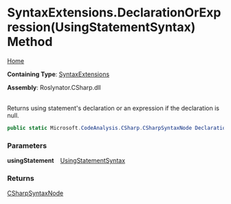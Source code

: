 # SyntaxExtensions\.DeclarationOrExpression\(UsingStatementSyntax\) Method

[Home](../../../../README.md)

**Containing Type**: [SyntaxExtensions](../README.md)

**Assembly**: Roslynator\.CSharp\.dll

\
Returns using statement's declaration or an expression if the declaration is null\.

```csharp
public static Microsoft.CodeAnalysis.CSharp.CSharpSyntaxNode DeclarationOrExpression(this Microsoft.CodeAnalysis.CSharp.Syntax.UsingStatementSyntax usingStatement)
```

### Parameters

**usingStatement** &ensp; [UsingStatementSyntax](https://docs.microsoft.com/en-us/dotnet/api/microsoft.codeanalysis.csharp.syntax.usingstatementsyntax)

### Returns

[CSharpSyntaxNode](https://docs.microsoft.com/en-us/dotnet/api/microsoft.codeanalysis.csharp.csharpsyntaxnode)

